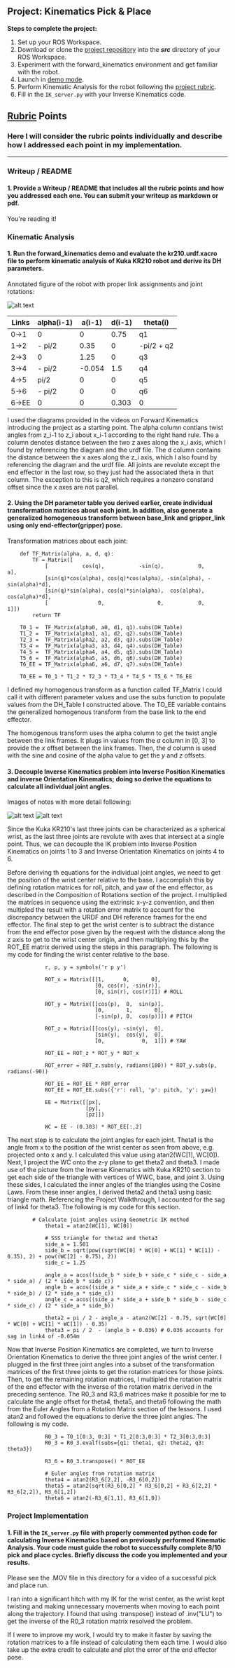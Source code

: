 ## Project: Kinematics Pick & Place

**Steps to complete the project:**  


1. Set up your ROS Workspace.
2. Download or clone the [project repository](https://github.com/udacity/RoboND-Kinematics-Project) into the ***src*** directory of your ROS Workspace.  
3. Experiment with the forward_kinematics environment and get familiar with the robot.
4. Launch in [demo mode](https://classroom.udacity.com/nanodegrees/nd209/parts/7b2fd2d7-e181-401e-977a-6158c77bf816/modules/8855de3f-2897-46c3-a805-628b5ecf045b/lessons/91d017b1-4493-4522-ad52-04a74a01094c/concepts/ae64bb91-e8c4-44c9-adbe-798e8f688193).
5. Perform Kinematic Analysis for the robot following the [project rubric](https://review.udacity.com/#!/rubrics/972/view).
6. Fill in the `IK_server.py` with your Inverse Kinematics code. 


[//]: # (Image References)

[image1]: ./misc_images/joints.jpg
[image2]: ./misc_images/t1.jpg
[image3]: ./misc_images/t2.jpg

## [Rubric](https://review.udacity.com/#!/rubrics/972/view) Points
### Here I will consider the rubric points individually and describe how I addressed each point in my implementation.  

---
### Writeup / README

#### 1. Provide a Writeup / README that includes all the rubric points and how you addressed each one.  You can submit your writeup as markdown or pdf.  

You're reading it!

### Kinematic Analysis
#### 1. Run the forward_kinematics demo and evaluate the kr210.urdf.xacro file to perform kinematic analysis of Kuka KR210 robot and derive its DH parameters.

Annotated figure of the robot with proper link assignments and joint rotations:

![alt text][image1]

Links | alpha(i-1) | a(i-1) | d(i-1) | theta(i)
--- | --- | --- | --- | ---
0->1 | 0 | 0 | 0.75 | q1
1->2 | - pi/2 | 0.35 | 0 | -pi/2 + q2
2->3 | 0 | 1.25 | 0 | q3
3->4 | - pi/2 | -0.054 | 1.5 | q4
4->5 | pi/2 | 0 | 0 | q5
5->6 | - pi/2 | 0 | 0 | q6
6->EE | 0 | 0 | 0.303 | 0

I used the diagrams provided in the videos on Forward Kinematics introducing the project as a starting point. The alpha column contians twist angles from z_i-1 to z_i about x_i-1 according to the right hand rule. The a column denotes distance between the two z axes along the x_i axis, which I found by referencing the diagram and the urdf file. The d column contains the distance between the x axes along the z_i axis, which I also found by referencing the diagram and the urdf file. All joints are revolute except the end effector in the last row, so they just had the associated theta in that column. The exception to this is q2, which requires a nonzero constand offset since the x axes are not parallel.  

#### 2. Using the DH parameter table you derived earlier, create individual transformation matrices about each joint. In addition, also generate a generalized homogeneous transform between base_link and gripper_link using only end-effector(gripper) pose.

Transformation matrices about each joint:
```
    def TF_Matrix(alpha, a, d, q):
        TF = Matrix([
            [           cos(q),           -sin(q),           0,             a],
            [sin(q)*cos(alpha), cos(q)*cos(alpha), -sin(alpha), -sin(alpha)*d],
            [sin(q)*sin(alpha), cos(q)*sin(alpha),  cos(alpha),  cos(alpha)*d],
            [                0,                 0,           0,             1]])
        return TF

    T0_1 =  TF_Matrix(alpha0, a0, d1, q1).subs(DH_Table)
    T1_2 =  TF_Matrix(alpha1, a1, d2, q2).subs(DH_Table)
    T2_3 =  TF_Matrix(alpha2, a2, d3, q3).subs(DH_Table)
    T3_4 =  TF_Matrix(alpha3, a3, d4, q4).subs(DH_Table)
    T4_5 =  TF_Matrix(alpha4, a4, d5, q5).subs(DH_Table)
    T5_6 =  TF_Matrix(alpha5, a5, d6, q6).subs(DH_Table)
    T6_EE = TF_Matrix(alpha6, a6, d7, q7).subs(DH_Table)

    T0_EE = T0_1 * T1_2 * T2_3 * T3_4 * T4_5 * T5_6 * T6_EE
```

I defined my homogenous transform as a function called TF_Matrix I could call it with different parameter values and use the subs function to populate values from the DH_Table I constructed above. The TO_EE variable contains the generalized homogenous transform from the base link to the end effector. 

The homogenous transform uses the alpha column to get the twist angle between the link frames. It plugs in values from the *a* column in [0, 3] to provide the *x* offset between the link frames. Then, the *d* column is used with the sine and cosine of the alpha value to get the *y* and *z* offsets. 

#### 3. Decouple Inverse Kinematics problem into Inverse Position Kinematics and inverse Orientation Kinematics; doing so derive the equations to calculate all individual joint angles.

Images of notes with more detail following:

![alt text][image2]
![alt text][image3]

Since the Kuka KR210's last three joints can be characterized as a spherical wrist, as the last three joints are revolute with axes that intersect at a single point. Thus, we can decouple the IK problem into Inverse Position Kinematics on joints 1 to 3 and Inverse Orientation Kinematics on joints 4 to 6. 

Before deriving th equations for the individual joint angles, we need to get the position of the wrist center relative to the base. I accomplish this by defining rotation matrices for roll, pitch, and yaw of the end effector, as described in the Composition of Rotations section of the project. I multiplied the matrices in sequence using the extrinsic x-y-z convention, and then multipled the result with a rotation error matrix to account for the discrepancy between the URDF and DH reference frames for the end effector. The final step to get the wrist center is to subtract the distance from the end effector pose given by the request with the distance along the z axis to get to the wrist center origin, and then multiplying this by the ROT_EE matrix derived using the steps in this paragraph. The following is my code for finding the wrist center relative to the base. 

```
            r, p, y = symbols('r p y')

            ROT_x = Matrix([[1,      0,       0],
                            [0, cos(r), -sin(r)],
                            [0, sin(r), cos(r)]]) # ROLL

            ROT_y = Matrix([[cos(p),  0,  sin(p)],
                            [0,       1,       0],
                            [-sin(p), 0,  cos(p)]]) # PITCH

            ROT_z = Matrix([[cos(y), -sin(y),  0],
                            [sin(y),  cos(y),  0],
                            [0,            0,  1]]) # YAW

            ROT_EE = ROT_z * ROT_y * ROT_x

            ROT_error = ROT_z.subs(y, radians(180)) * ROT_y.subs(p, radians(-90))

            ROT_EE = ROT_EE * ROT_error
            ROT_EE = ROT_EE.subs({'r': roll, 'p': pitch, 'y': yaw})

            EE = Matrix([[px], 
                         [py],
                         [pz]])

            WC = EE - (0.303) * ROT_EE[:,2]
```

The next step is to calculate the joint angles for each joint. Theta1 is the angle from x to the position of the wrist center as seen from above, e.g. projected onto x and y. I calculated this value using atan2(WC[1], WC[0]). Next, I project the WC onto the z-y plane to get theta2 and theta3. I made use of the picture from the Inverse Kinematics with Kuka KR210 section to get each side of the triangle with vertices of WWC, base, and joint 3. Using these sides, I calculated the inner angles of the triangles using the Cosine Laws. From these inner angles, I derived theta2 and theta3 using basic triangle math. Referencing the Project Walkthrough, I accounted for the sag of link4 for theta3. The following is my code for this section. 

```
	    # Calculate joint angles using Geometric IK method
            theta1 = atan2(WC[1], WC[0])
        
            # SSS triangle for theta2 and theta3
            side_a = 1.501
            side_b = sqrt(pow((sqrt(WC[0] * WC[0] + WC[1] * WC[1]) - 0.35), 2) + pow((WC[2] - 0.75), 2))
            side_c = 1.25

            angle_a = acos((side_b * side_b + side_c * side_c - side_a * side_a) / (2 * side_b * side_c))
            angle_b = acos((side_a * side_a + side_c * side_c - side_b * side_b) / (2 * side_a * side_c))
            angle_c = acos((side_a * side_a + side_b * side_b - side_c * side_c) / (2 * side_a * side_b))

            theta2 = pi / 2 - angle_a - atan2(WC[2] - 0.75, sqrt(WC[0] * WC[0] + WC[1] * WC[1]) - 0.35)
            theta3 = pi / 2  - (angle_b + 0.036) # 0.036 accounts for sag in link4 of -0.054m
```

Now that Inverse Position Kinematics are completed, we turn to Inverse Orientation Kinematics to derive the three joint angles of the wrist center. I plugged in the first three joint angles into a subset of the transformation matrices of the first three joints to get the rotation matrices for those joints. Then, to get the remaining rotation matrices, I multipled the rotation matrix of the end effector with the inverse of the rotation matrix derived in the preceding sentence. The R0_3 and R3_6 matrices make it possible for me to calculate the angle offset for theta4, theta5, and theta6 following the math from the Euler Angles from a Rotation Matrix section of the lessons. I used atan2 and followed the equations to derive the three joint angles. The following is my code. 

```
            R0_3 = T0_1[0:3, 0:3] * T1_2[0:3,0:3] * T2_3[0:3,0:3]
            R0_3 = R0_3.evalf(subs={q1: theta1, q2: theta2, q3: theta3})

            R3_6 = R0_3.transpose() * ROT_EE

            # Euler angles from rotation matrix
            theta4 = atan2(R3_6[2,2], -R3_6[0,2])
            theta5 = atan2(sqrt(R3_6[0,2] * R3_6[0,2] + R3_6[2,2] * R3_6[2,2]), R3_6[1,2])
            theta6 = atan2(-R3_6[1,1], R3_6[1,0])
```

### Project Implementation

#### 1. Fill in the `IK_server.py` file with properly commented python code for calculating Inverse Kinematics based on previously performed Kinematic Analysis. Your code must guide the robot to successfully complete 8/10 pick and place cycles. Briefly discuss the code you implemented and your results. 

Please see the .MOV file in this directory for a video of a successful pick and place run. 

I ran into a significant hitch with my IK for the wrist center, as the wrist kept twisting and making unnecessary movements when moving to each point along the trajectory. I found that using .transpose() instead of .inv("LU") to get the inverse of the R0_3 rotation matrix resolved the problem. 

If I were to improve my work, I would try to make it faster by saving the rotation matrices to a file instead of calculating them each time. I would also take up the extra credit to calculate and plot the error of the end effector pose.  

